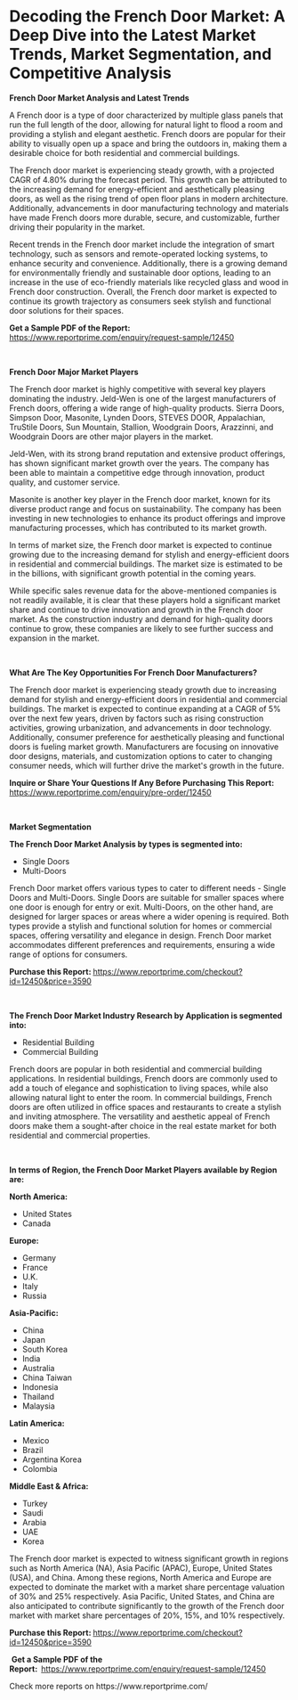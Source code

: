 <p><h1>Decoding the French Door Market: A Deep Dive into the Latest Market Trends, Market Segmentation, and Competitive Analysis</h1></p><p><strong>French Door Market Analysis and Latest Trends</strong></p>
<p><p>A French door is a type of door characterized by multiple glass panels that run the full length of the door, allowing for natural light to flood a room and providing a stylish and elegant aesthetic. French doors are popular for their ability to visually open up a space and bring the outdoors in, making them a desirable choice for both residential and commercial buildings.</p><p>The French door market is experiencing steady growth, with a projected CAGR of 4.80% during the forecast period. This growth can be attributed to the increasing demand for energy-efficient and aesthetically pleasing doors, as well as the rising trend of open floor plans in modern architecture. Additionally, advancements in door manufacturing technology and materials have made French doors more durable, secure, and customizable, further driving their popularity in the market.</p><p>Recent trends in the French door market include the integration of smart technology, such as sensors and remote-operated locking systems, to enhance security and convenience. Additionally, there is a growing demand for environmentally friendly and sustainable door options, leading to an increase in the use of eco-friendly materials like recycled glass and wood in French door construction. Overall, the French door market is expected to continue its growth trajectory as consumers seek stylish and functional door solutions for their spaces.</p></p>
<p><strong>Get a Sample PDF of the Report:&nbsp;</strong> <a href="https://www.reportprime.com/enquiry/request-sample/12450">https://www.reportprime.com/enquiry/request-sample/12450</a></p>
<p>&nbsp;</p>
<p><strong>French Door Major Market Players</strong></p>
<p><p>The French door market is highly competitive with several key players dominating the industry. Jeld-Wen is one of the largest manufacturers of French doors, offering a wide range of high-quality products. Sierra Doors, Simpson Door, Masonite, Lynden Doors, STEVES DOOR, Appalachian, TruStile Doors, Sun Mountain, Stallion, Woodgrain Doors, Arazzinni, and Woodgrain Doors are other major players in the market.</p><p>Jeld-Wen, with its strong brand reputation and extensive product offerings, has shown significant market growth over the years. The company has been able to maintain a competitive edge through innovation, product quality, and customer service. </p><p>Masonite is another key player in the French door market, known for its diverse product range and focus on sustainability. The company has been investing in new technologies to enhance its product offerings and improve manufacturing processes, which has contributed to its market growth.</p><p>In terms of market size, the French door market is expected to continue growing due to the increasing demand for stylish and energy-efficient doors in residential and commercial buildings. The market size is estimated to be in the billions, with significant growth potential in the coming years.</p><p>While specific sales revenue data for the above-mentioned companies is not readily available, it is clear that these players hold a significant market share and continue to drive innovation and growth in the French door market. As the construction industry and demand for high-quality doors continue to grow, these companies are likely to see further success and expansion in the market.</p></p>
<p>&nbsp;</p>
<p><strong>What Are The Key Opportunities For French Door Manufacturers?</strong></p>
<p><p>The French door market is experiencing steady growth due to increasing demand for stylish and energy-efficient doors in residential and commercial buildings. The market is expected to continue expanding at a CAGR of 5% over the next few years, driven by factors such as rising construction activities, growing urbanization, and advancements in door technology. Additionally, consumer preference for aesthetically pleasing and functional doors is fueling market growth. Manufacturers are focusing on innovative door designs, materials, and customization options to cater to changing consumer needs, which will further drive the market's growth in the future.</p></p>
<p><strong>Inquire or Share Your Questions If Any Before Purchasing This Report:</strong> <a href="https://www.reportprime.com/enquiry/pre-order/12450">https://www.reportprime.com/enquiry/pre-order/12450</a></p>
<p>&nbsp;</p>
<p><strong>Market Segmentation</strong></p>
<p><strong>The French Door Market Analysis by types is segmented into:</strong></p>
<p><ul><li>Single Doors</li><li>Multi-Doors</li></ul></p>
<p><p>French Door market offers various types to cater to different needs - Single Doors and Multi-Doors. Single Doors are suitable for smaller spaces where one door is enough for entry or exit. Multi-Doors, on the other hand, are designed for larger spaces or areas where a wider opening is required. Both types provide a stylish and functional solution for homes or commercial spaces, offering versatility and elegance in design. French Door market accommodates different preferences and requirements, ensuring a wide range of options for consumers.</p></p>
<p><strong>Purchase this Report:&nbsp;</strong><a href="https://www.reportprime.com/checkout?id=12450&price=3590">https://www.reportprime.com/checkout?id=12450&price=3590</a></p>
<p>&nbsp;</p>
<p><strong>The French Door Market Industry Research by Application is segmented into:</strong></p>
<p><ul><li>Residential Building</li><li>Commercial Building</li></ul></p>
<p><p>French doors are popular in both residential and commercial building applications. In residential buildings, French doors are commonly used to add a touch of elegance and sophistication to living spaces, while also allowing natural light to enter the room. In commercial buildings, French doors are often utilized in office spaces and restaurants to create a stylish and inviting atmosphere. The versatility and aesthetic appeal of French doors make them a sought-after choice in the real estate market for both residential and commercial properties.</p></p>
<p>&nbsp;</p>
<p><strong>In terms of Region, the French Door Market Players available by Region are:</strong></p>
<p>
    <p> <strong> North America: </strong>
        <ul>
            <li>United States</li>
            <li>Canada</li>
        </ul>
        </p> 
    <p> <strong> Europe: </strong>
        <ul>
            <li>Germany</li>
            <li>France</li>
            <li>U.K.</li>
            <li>Italy</li>
            <li>Russia</li>
        </ul>
        </p> 
    <p> <strong> Asia-Pacific: </strong>
        <ul>
            <li>China</li>
            <li>Japan</li>
            <li>South Korea</li>
            <li>India</li>
            <li>Australia</li>
            <li>China Taiwan</li>
            <li>Indonesia</li>
            <li>Thailand</li>
            <li>Malaysia</li>
        </ul>
        </p> 
    <p> <strong> Latin America: </strong>
        <ul>
            <li>Mexico</li>
            <li>Brazil</li>
            <li>Argentina Korea</li>
            <li>Colombia</li>
        </ul>
        </p> 
    <p> <strong> Middle East & Africa: </strong>
        <ul>
            <li>Turkey</li>
            <li>Saudi</li>
            <li>Arabia</li>
            <li>UAE</li>
            <li>Korea</li>
        </ul>
    </p>
    </p>
<p><p>The French door market is expected to witness significant growth in regions such as North America (NA), Asia Pacific (APAC), Europe, United States (USA), and China. Among these regions, North America and Europe are expected to dominate the market with a market share percentage valuation of 30% and 25% respectively. Asia Pacific, United States, and China are also anticipated to contribute significantly to the growth of the French door market with market share percentages of 20%, 15%, and 10% respectively.</p></p>
<p><strong>Purchase this Report: </strong><a href="https://www.reportprime.com/checkout?id=12450&price=3590">https://www.reportprime.com/checkout?id=12450&price=3590</a></p>
<p>&nbsp;<strong>Get a Sample PDF of the Report:&nbsp;&nbsp;</strong><a href="https://www.reportprime.com/enquiry/request-sample/12450">https://www.reportprime.com/enquiry/request-sample/12450</a></p>
<p><strong></strong></p>
<p>Check more reports on https://www.reportprime.com/</p>